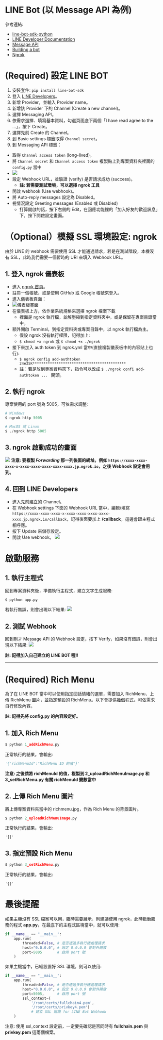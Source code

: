 # LINE Bot (以 Message API 為例)
參考連結:
- [line-bot-sdk-python](https://github.com/line/line-bot-sdk-python)
- [LINE Developer Documentation](https://developers.line.biz/en/docs/)
- [Message API](https://developers.line.biz/en/reference/messaging-api/)
- [Building a bot](https://developers.line.biz/en/docs/messaging-api/building-bot/#set-up-bot-on-line-developers-console)
- [Ngrok](https://ngrok.com/)

# (Required) 設定 LINE BOT
1. 安裝套件: `pip install line-bot-sdk`
2. 登入 [LINE Developers](https://developers.line.biz/console/profile)。
3. 新增 Provider，並輸入 Provider name。
4. 新增該 Provider 下的 Channel (Create a new channel)。
5. 選擇 Messaging API。
6. 依需求選擇、填寫基本資料，勾選頁面底下兩個「I have read agree to the ...」，按下 Create。
7. 選擇先前 Create 的 Channel。
8. 到 Basic settings 標籤取得 `Channel secret`。
9. 到 Messaging API 標籤：
  - 取得 `Channel access token` (long-lived)。
  - 將 `Channel secret` 和 `Channel access token` 複製貼上到專案資料夾裡面的 `config.py` 當中
  - ![](https://i.imgur.com/jiSR4k1.png)
  - 設定 Webhook URL，並驗證 (verify) 是否請求成功 (success)。
    - **註: 若需要測試環境，可以選擇 ngrok 工具**
  - 開啟 webhook (Use webhook)。
  - 將 Auto-reply messages 設定為 Disabled。
  - 視情況設定 Greeting messages (Enabled 或 Disabled)
    - 打算開啟的話，按下右側的 Edit，在回應功能裡的「加入好友的歡迎訊息」下，按下開啟設定畫面。



# （Optional）模擬 SSL 環境設定: ngrok
由於 LINE 的 webhook 需要使用 SSL 才能通過請求，若是在測試階段，本機沒有 SSL，此時我們需要一個暫時的 URI 來填入 Webhook URL。 

## 1. 登入 ngrok 儀表板
- 進入 [ngrok 首頁](https://ngrok.com/)。
- 註冊一個帳號，或是使用 GitHub 或 Google 帳號來登入。
- 進入儀表板頁面：
- ![儀表板畫面](https://i.imgur.com/7exSHP9.png)
- 在儀表板上方，依作業系統規格來選擇 ngrok 檔案下載
  - 裡面是 ngrok 執行檔，並解壓縮到指定資料夾中，或是保留在專案目錄當中。
- 額外開啟 Terminal，到指定資料夾或專案目錄中，以 ngrok 執行檔為主。
  - 假設 ngrok 沒有執行權限，記得加上:
  - `$ chmod +x ngrok` 或 `$ chmod +x ./ngrok`
- 接下來加入 auth token 到 ngrok.yml 當中(直接複製儀表板中的內容貼上也行):
  - `$ ngrok config add-authtoken 24e35K*******************************************`
  - 註：若是放到專案資料夾下，指令可以改成 `$ ./ngrok confi add-authtoken ... ` 開頭。

## 2. 執行 ngrok
專案使用的 port 號為 5005，可依需求調整:
```python
# Windows
$ ngrok http 5005

# MacOS 或 Linux
$ ./ngrok http 5005
```

## 3. ngrok 啟動成功的畫面
![](https://i.imgur.com/pczWMdG.png)
**注意: 要複製 _Forwarding_ 那一列後面的網址，例如
`https://xxxx-xxxx-xxxx-x-xxxx-xxxx-xxxx-xxxx-xxxx.jp.ngrok.io`，之後 Webhook 設定會用到。**

## 4. 回到 LINE Developers
- 進入先前建立的 Channel。
- 在 Webhook settings 下面的 Webhook URL 當中，編輯/填寫 `https://xxxx-xxxx-xxxx-x-xxxx-xxxx-xxxx-xxxx-xxxx.jp.ngrok.io/callback`，記得後面要加上 **/callback**，這邊會跟主程式相呼應。
- 按下 Update 來儲存設定。
- 開啟 Use webhook。
![](https://i.imgur.com/hSf3fYO.png)


# 啟動服務

## 1. 執行主程式
回到專案資料夾後，準備執行主程式，建立文字生成服務:
```python
$ python app.py
```
若執行無誤，則會出現以下結果:
![](https://i.imgur.com/1qEgOkq.png)

## 2. 測試 Webhook
回到剛才 Message API 的 Webhook 設定，按下 Verify，如果沒有錯誤，則會出現以下結果:
![](https://i.imgur.com/H33XwAL.png)

**註: 記得加入自己建立的 LINE BOT 喔!!**

---

# (Required) Rich Menu
為了在 LINE BOT 當中可以使用指定回話情緒的選單，需要加入 RichMenu、上傳 RichMenu 圖片，並指定預設的 RichMenu。以下會提供幾個程式，可依需求自行修改內容。

**註: 記得先將 config.py 的內容設定好。** 

## 1. 加入 Rich Menu
```python
$ python 1_addRichMenu.py
```
正常執行的結果，會輸出:
```python
'{"richMenuId":"RichMenu ID 的值"}'
```
**注意: 之後請將 richMenuId 的值，複製到 2_uploadRichMenuImage.py 和 3_setRichMenu.py 有關 richMenuId 變數當中**

## 2. 上傳 Rich Menu 圖片
將上傳專案資料夾當中的 richmenu.jpg，作為 Rich Menu 的背景圖片。
```python
$ python 2_uploadRichMenuImage.py
```
正常執行的結果，會輸出:
```
'{}'
```

## 3. 指定預設 Rich Menu
```python
$ python 3_setRichMenu.py
```
正常執行的結果，會輸出:
```
'{}'
```

# 最後提醒
如果主機沒有 SSL 檔案可以用，臨時需要展示，則建議使用 ngrok，此時啟動服務的程式 **app.py**，在最底下的主程式區塊當中，就可以使用:
```python
if __name__ == "__main__":
    app.run(
        threaded=False, # 是否透過多執行緒處理請求
        host="0.0.0.0", # 設定 0.0.0.0 會對外開放
        port=5005       # 啟用 port 號
    )
```
如果主機當中，已經設置好 SSL 環境，則可以使用:
```python
if __name__ == "__main__":
    app.run(
        threaded=False, # 是否透過多執行緒處理請求
        host="0.0.0.0", # 設定 0.0.0.0 會對外開放
        port=5005,      # 啟用 port 號
        ssl_context=(
            '/root/certs/fullchain4.pem', 
            '/root/certs/privkey4.pem') 
            # 建立 SSL 證證 for LINE Bot Webhook
    )
```
注意: 使用 ssl_context 設定前，一定要先確認是否同時有 **fullchain.pem** 與 **privkey.pem** 這兩個檔案。